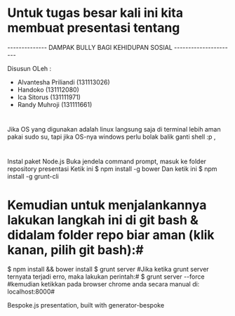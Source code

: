 # Untuk tugas besar kali ini kita membuat presentasi tentang 

-------------- DAMPAK BULLY BAGI KEHIDUPAN SOSIAL ----------------------

Disusun OLeh :

- Alvantesha Priliandi (131113026)
- Handoko (131112080)
- Ica Sitorus (131111971)
- Randy Muhroji (131111661)
#

#
Jika OS yang digunakan adalah linux langsung saja di terminal lebih aman pakai sudo su, 
tapi jika OS-nya windows perlu bolak balik ganti shell :p ,
#

Instal paket Node.js
Buka jendela command prompt, masuk ke folder repository presentasi
Ketik ini $ npm install -g bower
Dan ketik ini $ npm install -g grunt-cli
# Kemudian untuk menjalankannya lakukan langkah ini di git bash & didalam folder repo biar aman (klik kanan, pilih git bash):#
$ npm install && bower install
$ grunt server
#Jika ketika grunt server ternyata terjadi erro, maka lakukan perintah:#
$ grunt server --force
#kemudian ketikkan pada browser chrome anda secara manual di: localhost:8000#

Bespoke.js presentation, built with generator-bespoke
